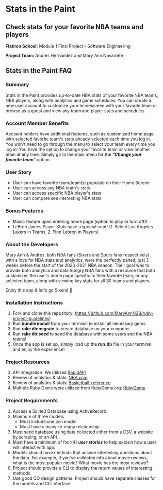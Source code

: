 # Stats in the Paint

## Check stats for your favorite NBA teams and players


**Flatiron School:** Module 1 Final Project - Software Engineering

**Project Team:** Andres Hernandez and Mary Ann Navarrete



## Stats in the Paint FAQ

### Summary
Stats in the Paint provides up-to-date NBA stats of your favorite NBA teams, NBA players, along with analytics and game schedules. You can create a new user account to customize your homescreen with your favorite team or browse as a guest and view any team and player stats and schedules.


### Account Member Benefits
Account holders have additional features, such as customized home page with selected favorite team's stats already selected each time you log in. You won't need to go through the menu to select your team every time you log in! You have the option to change your favorite team or view another team at any time. Simply go to the main menu for the ***"Change your favorite team"*** option.  


### User Story
- User can have favorite team/team(s) populate on their Home Screen
- User can access any NBA team's stats
- User can access specific NBA player's stats
- User can compare see interesting NBA stats


### Bonus Features
- Music feature upon entering home page (option to play or turn off)!
- LeBron James Player Stats have a special treat! (1. Select Los Angeles Lakers in Teams, 2. Find Lebron in Players)


### About the Developers
Mary Ann & Andres, both NBA fans (Sixers and Spurs fans respectively) with a love for NBA stats and analytics, were the perfectly paired, just 3 weeks before the start of the 2020-2021 NBA season. Their goal was to provide both analytics and data hungry NBA fans with a resource that both customizes the user's home page specific to their favorite team, or any selected team, along with viewing key stats for all 30 teams and players.

Enjoy this app & let's go Sixers! 🏀


### Installation Instructions

1. Fork and clone this repository. (https://github.com/MaryAnnN28/ruby-project-guidelines)
2. Run **bundle install** from your terminal to install all necessary gems.
3. Run **rake db:migrate** to create database on your computer.
4. Run **rake db:seed** to seed the database with some users and the NBA teams!
5. Once the app is set up, simply load up the **run.db** file in your terminal and enjoy the experience!


### Project Resources
1. API integration: We utilized [RapidAPI](https://rapidapi.com/marketplace)
2. Review of analytics & stats: [NBA.com](https://www.nba.com)
3. Review of analytics & stats: [Basketball-reference](https://www.basketball-reference.com)
4. Multiple Ruby Gems were utilized from RubyGems.org: [RubyGems](https://rubygems.org/)


### Project Requirements
1. Access a Sqlite3 Database using ActiveRecord.
2. Minimum of three models
    - Must include one join model
    - Must have a many-to-many relationship
3. Must seed database using data collected either from a CSV, a website by scraping, or an API.
4. Must have a minimum of four(4) ***user stories*** to help explain how a user will interact with app.
5. Models should have methods that answer interesting questions about the data. For example, if you've collected info about movie reviews, what is the most popular movie? What movie has the most reviews?
6. Project should provide a CLI to display the return values of interesting methods.  
7. Use good OO design patterns. Project should have separate classes for the models and CLI interface.
